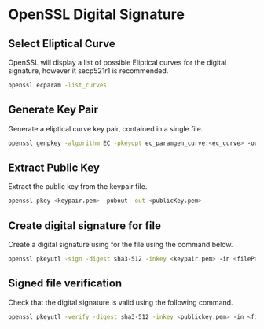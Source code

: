 # OpenSSL Digital Signature

## Select Eliptical Curve
OpenSSL will display a list of possible Eliptical curves for the digital signature, however it secp521r1 is recommended.
```sh
openssl ecparam -list_curves
```  

## Generate Key Pair
Generate a eliptical curve key pair, contained in a single file. 
```sh
openssl genpkey -algorithm EC -pkeyopt ec_paramgen_curve:<ec_curve> -out  <keypair.pem> 
```

## Extract Public Key
Extract the public key from the keypair file.
```sh
openssl pkey <keypair.pem> -pubout -out <publicKey.pem>
```
  
## Create digital signature for file
Create a digital signature using for the file using the command below.
```sh
openssl pkeyutl -sign -digest sha3-512 -inkey <keypair.pem> -in <filePath> -rawin -out <signatureFilePath>
```

## Signed file verification 
Check that the digital signature is valid using the following command.  
```sh
openssl pkeyutl -verify -digest sha3-512 -inkey <publickey.pem> -in <filePath> -rawin -sigfile <signatureFilePath>
```
